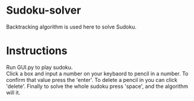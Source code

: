 # Sudoku-solver

Backtracking algorithm is used here to solve Sudoku.


# Instructions
Run GUI.py to play sudoku.  
Click a box and input a number on your keybaord to pencil in a number. To confirm that value press the 'enter'. To delete a pencil in you can click 'delete'. Finally to solve the whole sudoku press 'space', and the algorithm will it.
